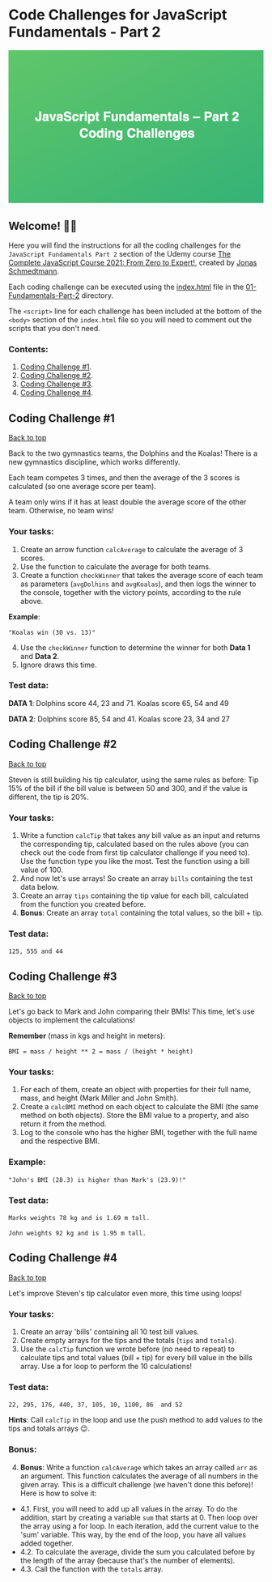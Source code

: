 # Code Challenges for JavaScript Fundamentals - Part 2

![JavaScript Fundamentals - Part 2 Coding Challenges](../images/js-fundamentals2.jpg)

## Welcome! 👋🏽

Here you will find the instructions for all the coding challenges for the `JavaScript Fundamentals Part 2` section of the Udemy course [The Complete JavaScript Course 2021: From Zero to Expert!](https://www.udemy.com/course/the-complete-javascript-course/), created by [Jonas Schmedtmann](https://www.udemy.com/user/jonasschmedtmann/).

Each coding challenge can be executed using the [index.html](./index.html) file in the [01-Fundamentals-Part-2](../01-Fundamentals-Part-2) directory.

The `<script>` line for each challenge has been included at the bottom of the `<body>` section of the `index.html` file so you will need to comment out the scripts that you don't need.

### Contents:

1. [Coding Challenge #1](#coding-challenge-1).
2. [Coding Challenge #2](#coding-challenge-2).
3. [Coding Challenge #3](#coding-challenge-3).
3. [Coding Challenge #4](#coding-challenge-4).

## Coding Challenge #1
[Back to top](#code-challenges-for-javascript-fundamentals---part-2)

Back to the two gymnastics teams, the Dolphins and the Koalas! There is a new gymnastics discipline, which works differently.

Each team competes 3 times, and then the average of the 3 scores is calculated (so one average score per team).

A team only wins if it has at least double the average score of the other team. Otherwise, no team wins!

### Your tasks:

1. Create an arrow function `calcAverage` to calculate the average of 3 scores.
2. Use the function to calculate the average for both teams.
3. Create a function `checkWinner` that takes the average score of each team as parameters (`avgDolhins` and `avgKoalas`), and then logs the winner to the console, together with the victory points, according to the rule above.

**Example**: 

```
"Koalas win (30 vs. 13)"
```

4. Use the `checkWinner` function to determine the winner for both **Data 1** and **Data 2**.
5. Ignore draws this time.

### Test data:

**DATA 1**: Dolphins score 44, 23 and 71. Koalas score 65, 54 and 49

**DATA 2**: Dolphins score 85, 54 and 41. Koalas score 23, 34 and 27

## Coding Challenge #2
[Back to top](#code-challenges-for-javascript-fundamentals---part-2)

Steven is still building his tip calculator, using the same rules as before: Tip 15% of the bill if the bill value is between 50 and 300, and if the value is different, the tip is 20%.

### Your tasks:

1. Write a function `calcTip` that takes any bill value as an input and returns the corresponding tip, calculated based on the rules above (you can check out the code from first tip calculator challenge if you need to). Use the function type you like the most. Test the function using a bill value of 100.
2. And now let's use arrays! So create an array `bills` containing the test data below.
3. Create an array `tips` containing the tip value for each bill, calculated from the function you created before.
4. **Bonus**: Create an array `total` containing the total values, so the bill + tip.

### Test data: 

```
125, 555 and 44
```

## Coding Challenge #3
[Back to top](#code-challenges-for-javascript-fundamentals---part-2)

Let's go back to Mark and John comparing their BMIs! This time, let's use objects to implement the calculations! 

**Remember** (mass in kgs and height in meters): 

```
BMI = mass / height ** 2 = mass / (height * height)
```

### Your tasks:

1. For each of them, create an object with properties for their full name, mass, and height (Mark Miller and John Smith).
2. Create a `calcBMI` method on each object to calculate the BMI (the same method on both objects). Store the BMI value to a property, and also return it from the method.
3. Log to the console who has the higher BMI, together with the full name and the
respective BMI.

### Example:

```
"John's BMI (28.3) is higher than Mark's (23.9)!"
```

### Test data:

```
Marks weights 78 kg and is 1.69 m tall.
```

```
John weights 92 kg and is 1.95 m tall.
```

## Coding Challenge #4
[Back to top](#code-challenges-for-javascript-fundamentals---part-2)

Let's improve Steven's tip calculator even more, this time using loops!

### Your tasks:

1. Create an array 'bills' containing all 10 test bill values.
2. Create empty arrays for the tips and the totals (`tips` and `totals`).
3. Use the `calcTip` function we wrote before (no need to repeat) to calculate tips and total values (bill + tip) for every bill value in the bills array. Use a for loop to perform the 10 calculations!

### Test data:
```
22, 295, 176, 440, 37, 105, 10, 1100, 86  and 52
```

**Hints**: Call `calcTip` in the loop and use the push method to add values to the tips and totals arrays 😉.

### Bonus:

4. **Bonus**: Write a function `calcAverage` which takes an array called `arr` as an argument. This function calculates the average of all numbers in the given array. This is a difficult challenge (we haven't done this before)! Here is how to solve it:
- 4.1. First, you will need to add up all values in the array. To do the addition, start by creating a variable `sum` that starts at 0. Then loop over the array using a for loop. In each iteration, add the current value to the
'sum' variable. This way, by the end of the loop, you have all values
added together.
- 4.2. To calculate the average, divide the sum you calculated before by the length of the array (because that's the number of elements).
- 4.3. Call the function with the `totals` array.
